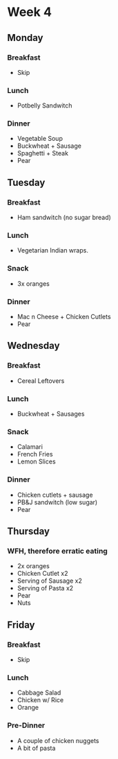 # Week 4

## Monday

### Breakfast

- Skip

### Lunch

- Potbelly Sandwitch

### Dinner

- Vegetable Soup
- Buckwheat + Sausage
- Spaghetti + Steak
- Pear

## Tuesday

### Breakfast

- Ham sandwitch (no sugar bread)

### Lunch

- Vegetarian Indian wraps.

### Snack

- 3x oranges

### Dinner

- Mac n Cheese + Chicken Cutlets
- Pear

## Wednesday

### Breakfast

- Cereal Leftovers

### Lunch

- Buckwheat + Sausages

### Snack

- Calamari
- French Fries
- Lemon Slices

### Dinner

- Chicken cutlets + sausage
- PB&J sandwitch (low sugar)
- Pear

## Thursday

### WFH, therefore erratic eating

- 2x oranges
- Chicken Cutlet x2
- Serving of Sausage x2
- Serving of Pasta x2
- Pear
- Nuts

## Friday

### Breakfast

- Skip

### Lunch

- Cabbage Salad
- Chicken w/ Rice
- Orange

### Pre-Dinner

- A couple of chicken nuggets
- A bit of pasta
